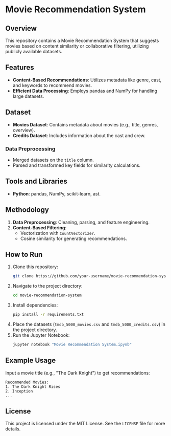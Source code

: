 # Movie Recommendation System

## Overview
This repository contains a Movie Recommendation System that suggests movies based on content similarity or collaborative filtering, utilizing publicly available datasets.

## Features
- **Content-Based Recommendations**: Utilizes metadata like genre, cast, and keywords to recommend movies.
- **Efficient Data Processing**: Employs pandas and NumPy for handling large datasets.

## Dataset
- **Movies Dataset**: Contains metadata about movies (e.g., title, genres, overview).
- **Credits Dataset**: Includes information about the cast and crew.

### Data Preprocessing
- Merged datasets on the `title` column.
- Parsed and transformed key fields for similarity calculations.

## Tools and Libraries
- **Python**: pandas, NumPy, scikit-learn, ast.

## Methodology
1. **Data Preprocessing**: Cleaning, parsing, and feature engineering.
2. **Content-Based Filtering**:
   - Vectorization with `CountVectorizer`.
   - Cosine similarity for generating recommendations.

## How to Run
1. Clone this repository:
   ```bash
   git clone https://github.com/your-username/movie-recommendation-system.git
   ```
2. Navigate to the project directory:
   ```bash
   cd movie-recommendation-system
   ```
3. Install dependencies:
   ```bash
   pip install -r requirements.txt
   ```
4. Place the datasets (`tmdb_5000_movies.csv` and `tmdb_5000_credits.csv`) in the project directory.
5. Run the Jupyter Notebook:
   ```bash
   jupyter notebook "Movie Recommendation System.ipynb"
   ```

## Example Usage
Input a movie title (e.g., "The Dark Knight") to get recommendations:
```
Recommended Movies:
1. The Dark Knight Rises
2. Inception
...
```
## License
This project is licensed under the MIT License. See the `LICENSE` file for more details.

